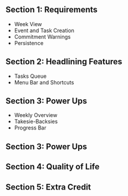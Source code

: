 ## Section 1: Requirements
- Week View
- Event and Task Creation
- Commitment Warnings
- Persistence

## Section 2: Headlining Features
- Tasks Queue
- Menu Bar and Shortcuts

## Section 3: Power Ups
- Weekly Overview
- Takesie-Backsies
- Progress Bar

## Section 3: Power Ups


## Section 4: Quality of Life


## Section 5: Extra Credit
